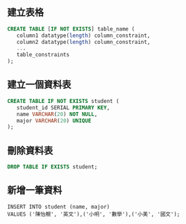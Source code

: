 ## 建立表格

```sql
CREATE TABLE [IF NOT EXISTS] table_name (
   column1 datatype(length) column_constraint,
   column2 datatype(length) column_constraint,
   ...
   table_constraints
);
```

## 建立一個資料表
```sql
CREATE TABLE IF NOT EXISTS student (
   student_id SERIAL PRIMARY KEY,
   name VARCHAR(20) NOT NULL,
   major VARCHAR(20) UNIQUE
);
```

## 刪除資料表

```sql
DROP TABLE IF EXISTS student;
```

## 新增一筆資料
```
INSERT INTO student (name, major)
VALUES ('陳怡靚', '英文'),('小明', '數學'),('小美', '國文');
```